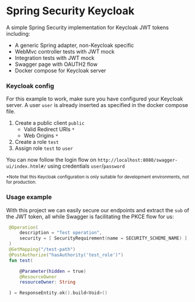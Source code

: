 # Spring Security Keycloak

A simple Spring Security implementation for Keycloak JWT tokens including:

- A generic Spring adapter, non-Keycloak specific
- WebMvc controller tests with JWT mock
- Integration tests with JWT mock
- Swagger page with OAUTH2 flow
- Docker compose for Keycloak server

### Keycloak config
For this example to work, make sure you have configured your Keycloak server. A user `user` is already inserted as 
specified in the docker compose file.

1. Create a public client `public`
   - Valid Redirect URIs `*`
   - Web Origins `*`
2. Create a role `test`
3. Assign role `test` to `user`

You can now follow the login flow on `http://localhost:8080/swagger-ui/index.html#/` using credentials `user`/`password`

<sub>*Note that this Keycloak configuration is only suitable for development environments, not for production.<sub>

### Usage example
With this project we can easily secure our endpoints and extract the `sub` of the JWT token, all while Swagger is
facilitating the PKCE flow for us:

```kotlin
 @Operation(
     description = "Test operation",
     security = [ SecurityRequirement(name = SECURITY_SCHEME_NAME) ]
 )
 @GetMapping("/test-path")
 @PostAuthorize("hasAuthority('test_role')")
 fun test(

     @Parameter(hidden = true)
     @ResourceOwner
     resourceOwner: String

 ) = ResponseEntity.ok().build<Void>()
```